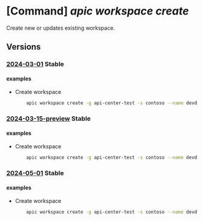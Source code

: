 # [Command] _apic workspace create_

Create new or updates existing workspace.

## Versions

### [2024-03-01](/Resources/mgmt-plane/L3N1YnNjcmlwdGlvbnMve30vcmVzb3VyY2Vncm91cHMve30vcHJvdmlkZXJzL21pY3Jvc29mdC5hcGljZW50ZXIvc2VydmljZXMve30vd29ya3NwYWNlcy97fQ==/2024-03-01.xml) **Stable**

<!-- mgmt-plane /subscriptions/{}/resourcegroups/{}/providers/microsoft.apicenter/services/{}/workspaces/{} 2024-03-01 -->

#### examples

- Create workspace
    ```bash
        apic workspace create -g api-center-test -s contoso --name devdiv --title "Developer division"
    ```

### [2024-03-15-preview](/Resources/mgmt-plane/L3N1YnNjcmlwdGlvbnMve30vcmVzb3VyY2Vncm91cHMve30vcHJvdmlkZXJzL21pY3Jvc29mdC5hcGljZW50ZXIvc2VydmljZXMve30vd29ya3NwYWNlcy97fQ==/2024-03-15-preview.xml) **Stable**

<!-- mgmt-plane /subscriptions/{}/resourcegroups/{}/providers/microsoft.apicenter/services/{}/workspaces/{} 2024-03-15-preview -->

#### examples

- Create workspace
    ```bash
        apic workspace create -g api-center-test -s contoso --name devdiv --title "Developer division"
    ```

### [2024-05-01](/Resources/mgmt-plane/L3N1YnNjcmlwdGlvbnMve30vcmVzb3VyY2Vncm91cHMve30vcHJvdmlkZXJzL21pY3Jvc29mdC5hcGljZW50ZXIvc2VydmljZXMve30vd29ya3NwYWNlcy97fQ==/2024-05-01.xml) **Stable**

<!-- mgmt-plane /subscriptions/{}/resourcegroups/{}/providers/microsoft.apicenter/services/{}/workspaces/{} 2024-05-01 -->

#### examples

- Create workspace
    ```bash
        apic workspace create -g api-center-test -s contoso --name devdiv --title "Developer division"
    ```
